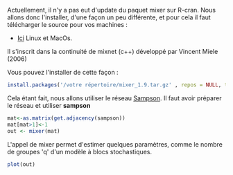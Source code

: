 
Actuellement, il n'y a pas eut d'update du paquet mixer sur R-cran. 
Nous allons donc l'installer, d'une façon un peu différente, et pour cela il faut télécharger le source pour vos machines : 
* [Ici](https://cran.r-project.org/src/contrib/Archive/mixer/mixer_1.9.tar.gz) Linux et MacOs.

Il s'inscrit dans la continuité de mixnet (c++)  développé par Vincent Miele (2006)

Vous pouvez l'installer de cette façon : 
```R
install.packages('/votre répertoire/mixer_1.9.tar.gz' , repos = NULL, type="source")
```

Cela étant fait, nous allons utiliser le réseau [Sampson](https://github.com/PirehP1/RessourcesReseauxED/blob/master/script/sampson.md). Il faut avoir préparer le réseau et utiliser **sampson**

```R
mat<-as.matrix(get.adjacency(sampson))
mat[mat>1]<-1
out <- mixer(mat)
```
L'appel de mixer permet d'estimer quelques paramètres, comme le nombre de groupes  'q' d'un modèle à blocs stochastiques.



```R
plot(out)
```

